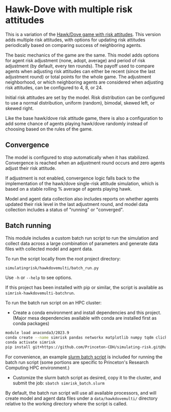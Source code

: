 # Hawk-Dove with multiple risk attitudes

This is a variation of the [Hawk/Dove game with risk attitudes](../hawkdove/).
This version adds multiple risk attitudes, with options for updating
risk attitudes periodically based on comparing success of neighboring agents.

The basic mechanics of the game are the same. This model adds options
for agent risk adjustment (none, adopt, average) and period of risk
adjustment (by default, every ten rounds). The payoff used to compare
agents when adjusting risk attitudes can either be recent (since the
last adjustment round) or total points for the whole game. The
adjustment neighborhood, or which neighboring agents are considered
when adjusting risk attitudes, can be configured to 4, 8, or 24.

Initial risk attitudes are set by the model. Risk distribution can
be configured to use a normal distribution, uniform (random), bimodal,
skewed left, or skewed right.

Like the base hawk/dove risk attitude game, there is also a
configuration to add some chance of agents playing hawk/dove randomly
instead of choosing based on the rules of the game.

## Convergence

The model is configured to stop automatically when it has stabilized.
Convergence is reached when an adjustment round occurs and zero agents
adjust their risk attitude.

If adjustment is not enabled, convergence logic falls back to the
implementation of the hawk/dove single-risk attitude simulation, which is
based on a stable rolling % average of agents playing hawk.

Model and agent data collection also includes reports on whether agents
updated their risk level in the last adjustment round, and model data collection
includes a status of "running" or "converged".

## Batch running

This module includes a custom batch run script to run the simulation and
collect data across a large combination of parameters and generate data
files with collected model and agent data.

To run the script locally from the root project directory:
```sh
simulatingrisk/hawkdovemulti/batch_run.py
```
Use `-h` or `--help` to see options.

If this project has been installed with pip or similar, the script is
available as `simrisk-hawkdovemulti-batchrun`.

To run the batch run script on an HPC cluster:

- Create a conda environment and install dependencies and this project.
  (Major mesa dependencies available with conda are installed first as
  conda packages)

```sh
module load anaconda3/2023.9
conda create --name simrisk pandas networkx matplotlib numpy tqdm click
conda activate simrisk
pip install git+https://github.com/Princeton-CDH/simulating-risk.git@hawkdove-batchrun
```
For convenience, an example [slurm batch script](simrisk_batch.slurm) is
included for running the batch run script (some portions are
specific to Princeton's Research Computing HPC environment.)

- Customize the slurm batch script as desired, copy it to the cluster, and submit
the job: `sbatch simrisk_batch.slurm`

By default, the batch run script will use all available processors, and will
create model and agent data files under a `data/hawkdovemulti/` directory
relative to the working directory where the script is called.




